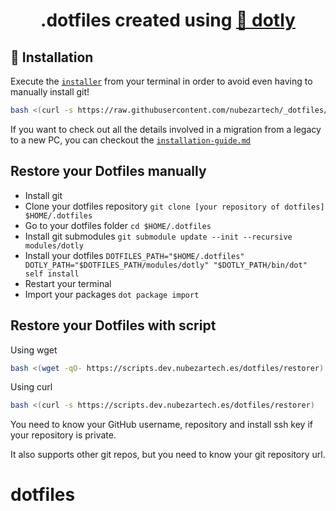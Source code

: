 <h1 align="center">
  .dotfiles created using <a href="https://github.com/CodelyTV/dotly">🌚 dotly</a>
</h1>

## 🚀 Installation

Execute the [`installer`](installer) from your terminal in order to avoid even having to manually install git!

```bash
bash <(curl -s https://raw.githubusercontent.com/nubezartech/_dotfiles/main/www/scripts/installer)
```

If you want to check out all the details involved in a migration from a legacy to a new PC, you can checkout the [`installation-guide.md`](doc/installation-guide.md) 

## Restore your Dotfiles manually

* Install git
* Clone your dotfiles repository `git clone [your repository of dotfiles] $HOME/.dotfiles`
* Go to your dotfiles folder `cd $HOME/.dotfiles`
* Install git submodules `git submodule update --init --recursive modules/dotly`
* Install your dotfiles `DOTFILES_PATH="$HOME/.dotfiles" DOTLY_PATH="$DOTFILES_PATH/modules/dotly" "$DOTLY_PATH/bin/dot" self install`
* Restart your terminal
* Import your packages `dot package import`

## Restore your Dotfiles with script

Using wget
```bash
bash <(wget -qO- https://scripts.dev.nubezartech.es/dotfiles/restorer)
```

Using curl
```bash
bash <(curl -s https://scripts.dev.nubezartech.es/dotfiles/restorer)
```

You need to know your GitHub username, repository and install ssh key if your repository is private.

It also supports other git repos, but you need to know your git repository url.
# dotfiles
